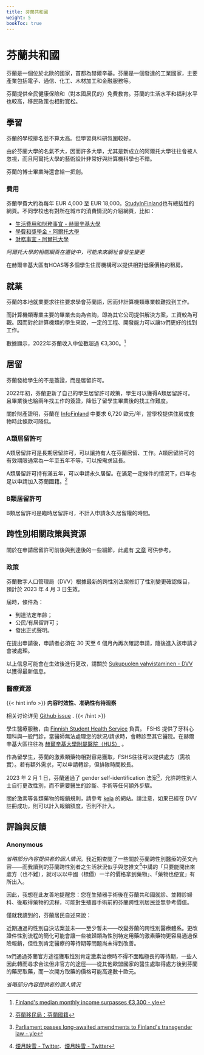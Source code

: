 ```yaml
---
title: 芬蘭共和國
weight: 5
bookToc: true
---
```


# 芬蘭共和國

芬蘭是一個位於北歐的國家，首都為赫爾辛基。芬蘭是一個發達的工業國家，主要產業包括電子、通信、化工、木材加工和金融服務等。

芬蘭提供全民健康保險和（對本國居民的）免費教育。芬蘭的生活水平和福利水平也較高，移民政策也相對寬松。

## 學習

芬蘭的學校排名並不算太高。但學習與科研氛圍較好。

由於芬蘭大學的名氣不大，因而許多大學，尤其是新成立的阿爾托大學往往會被人忽視，而且阿爾托大學的藝術設計非常好與計算機科學也不錯。

芬蘭的博士畢業時還會給一把劍。

### 費用

芬蘭學費大約為每年 EUR 4,000 至 EUR 18,000。[StudyInFinland](https://www.studyinfinland.fi/admissions/fees-and-costs)也有總括性的網頁。不同學校也有對所在城市的消費情況的介紹網頁，比如：
- [生活費用和財務事宜 - 赫爾辛基大學](https://www.helsinki.fi/en/admissions-and-education/international-students/student-life-helsinki/cost-living-and-financial-matters)
- [學費和獎學金 - 阿爾托大學](https://into.aalto.fi/display/enopisk/Tuition+fees+and+scholarships)
- [財務事宜 - 阿爾托大學](https://into.aalto.fi/display/enopisk/Financial+matters)

*阿爾托大學的相關網頁在遷徙中，可能未來網址會發生變更*

在赫爾辛基大區有HOAS等多個學生住房機構可以提供相對低廉價格的租房。

## 就業

芬蘭的本地就業要求往往要求學會芬蘭語，因而非計算機類專業較難找到工作。

而計算機類專業主要的畢業去向為咨詢，即為其它公司提供解決方案，工資較為可觀。因而對於計算機類的學生來說，一定的工程、開發能力可以讓ta們更好的找到工作。

數據顯示，2022年芬蘭收入中位數超過 €3,300。[^2]

## 居留

芬蘭發給學生的不是簽證，而是居留許可。

2022年初，芬蘭更新了自己的學生居留許可政策，學生可以獲得A類居留許可。且畢業後也給兩年找工作的簽證，降低了留學生畢業後的找工作難度。

關於財產證明，芬蘭在 [InfoFinland](https://www.infofinland.fi/zh/moving-to-finland/non-eu-citizens/study-in-finland) 中要求 6,720 歐元/年，當學校提供住房或食物時此條款可降低。

### A類居留許可

A類居留許可是長期居留許可，可以讓持有人在芬蘭居留、工作。A類居留許可的有效期限通常為一年至五年不等，可以按需求延長。

A類居留許可持有滿五年，可以申請永久居留。在滿足一定條件的情況下，四年也足以申請加入芬蘭國籍。[^1]

### B類居留許可

B類居留許可是臨時居留許可，不計入申請永久居留權的時間。

## 跨性別相關政策與資源

關於在申請居留許可前後與到達後的一些細節，此處有 [文章](https://verbose.linzh.me/posts/2023-start-at-finland/) 可供參考。

### 政策

芬蘭數字人口管理局（DVV）根據最新的跨性別法案修訂了性別變更確認條目，預計於 2023 年 4 月 3 日生效。

屆時，條件為：

- 到達法定年齡；
- 公民/有居留許可；
- 發出正式聲明。

在提出申請後，申請者必須在 30 天至 6 個月內再次確認申請，隨後進入該申請才會被處理。

以上信息可能會在生效後進行更改，請關於 [Sukupuolen vahvistaminen - DVV](https://dvv.fi/sukupuolen-vahvistaminen) 以獲得最新信息。

### 醫療資源


{{< hint info >}}
**内容时效性、准确性有待观察**

相关讨论详见 [Github issue](https://github.com/Linzh7/TransAcademicUniGuide/issues/2) .
{{< /hint >}}

學生醫療服務，由 [Finnish Student Health Service](https://www.yths.fi/en/frontpage/) 負責。 FSHS 提供了牙科心理科與一般門診，當醫師無法處理您的狀況/請求時，會轉診至其它醫院。在赫爾辛基大區往往為 [赫爾辛基大學附屬醫院（HUS）](https://www.hus.fi/en) 。

作為留學生，芬蘭的激素類藥物相對容易獲取，FSHS往往可以提供處方（需核實）。若有額外需求，可以申請轉診，但排隊時間較長。

2023 年 2 月 1 日，芬蘭通過了 gender self-identification 法案[^3]，允許跨性別人士自行更改性別，而不需要醫生的診斷、手術等任何額外步驟。

關於激素等各類藥物的報銷規則，請參考 [kela](https://www.kela.fi/medicine-expenses) 的網站。請注意，如果已經在 DVV 註冊成功，則可以計入報銷額度，否則不計入。

## 評論與反饋

### Anonymous

*省略部分內容提供者的個人情況*。我近期查閱了一些關於芬蘭跨性別醫療的英文內容——而我讀到的芬蘭跨性別者之生活狀況似乎與您推文[^4]中講的「只要能開出來處方（也不難），就可以以中國（標價）一半的價格拿到藥物」、「藥物也便宜」有所出入。

因此，我想在此友善地提醒您：您在生殖器手術後在芬蘭共和國就診、並轉診婦科、後取得藥物的流程，可能對生殖器手術前的芬蘭跨性別居民並無參考價值。

僅就我讀到的，芬蘭居民自述來說：

近期通過的性別自決法案並未——至少暫未——改變芬蘭的跨性別醫療體系。更改證件性別流程的簡化可能會讓一些被歸類為性別特定用藥的激素藥物更容易通過保險報銷，但性別肯定醫療的等待期等問題尚未得到改善。

ta們通過芬蘭官方途徑獲取性別肯定激素治療時不得不面臨極長的等待期，一些人因此轉而尋求合法但非官方的途徑——從其他歐盟國家的醫生處取得處方後到芬蘭的藥房取藥，而一次開方取藥的價格可能高達數十歐元。

*省略部分內容提供者的個人情況*

[^1]: [芬蘭移民局：芬蘭國籍](https://migri.fi/en/faq-finnish-citizenship)
[^2]: [Finland's median monthly income surpasses €3,300 - yle](https://yle.fi/a/3-12647702)
[^3]: [Parliament passes long-awaited amendments to Finland's transgender law - yle](https://yle.fi/a/74-20015866)
[^4]: [煙月映雪 - Twitter](https://mobile.twitter.com/SnowPoetess/status/1621093325569953792)、[煙月映雪 - Twitter](https://mobile.twitter.com/SnowPoetess/status/1621958970733641728)

